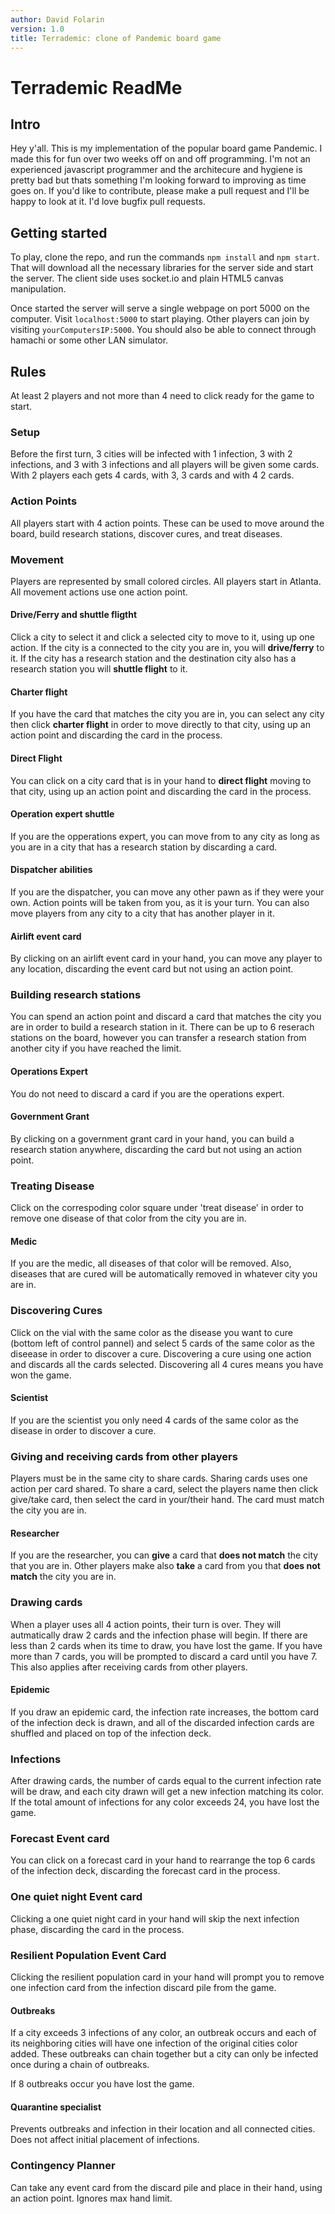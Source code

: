 ```yaml
---
author: David Folarin
version: 1.0
title: Terrademic: clone of Pandemic board game
---
```


# Terrademic ReadMe

## Intro
Hey y'all. This is my implementation of the popular board game Pandemic.
I made this for fun over two weeks off on and off programming. I'm not an experienced 
javascript programmer and the architecure and hygiene is pretty bad but thats something I'm
looking forward to improving as time goes on. If you'd like to contribute, 
please make a pull request and I'll be happy to look at it. 
I'd love bugfix pull requests. 

## Getting started
To play, clone the repo, and run the commands `npm install` and `npm start`.
That will download all the necessary libraries for the server side and
start the server. The client side uses socket.io and plain HTML5 canvas manipulation. 

Once started the server will serve a single webpage on port 5000 on the computer.
Visit `localhost:5000` to start playing. Other players can join by visiting `yourComputersIP:5000`.
You should also be able to connect through hamachi or some other LAN simulator.

## Rules
At least 2 players and not more than 4 need to click ready for the game to start.

### Setup
Before the first turn, 3 cities will be infected with 1 infection, 
3 with 2 infections, and 3 with 3 infections and all players will be given some cards.
With 2 players each gets 4 cards, with 3, 3 cards and with 4 2 cards. 

### Action Points
All players start with 4 action points. These can be used to move around the board,
build research stations, discover cures, and treat diseases.

### Movement
Players are represented by small colored circles. All players start in Atlanta.
All movement actions use one action point.

#### Drive/Ferry and shuttle fligtht
Click a city to select it and click a selected city to move to it, using up one action.
If the city is a connected to the city you are in, you will __drive/ferry__ to it.
If the city has a research station and the destination city also has a research station
you will __shuttle flight__ to it.

#### Charter flight
If you have the card that matches the city you are in, you can select any city then click
__charter flight__ in order to move directly to that city, using up an action point and 
discarding the card in the process.

#### Direct Flight
You can click on a city card that is in your hand to __direct flight__ moving to that city, 
using up an action point and discarding the card in the process.

#### Operation expert shuttle
If you are the opperations expert, you can move from to any city as long as you
are in a city that has a research station by discarding a card.

#### Dispatcher abilities
If you are the dispatcher, you can move any other pawn as if they were your own. 
Action points will be taken from you, as it is your turn. You can also move
players from any city to a city that has another player in it.

#### Airlift event card
By clicking on an airlift event card in your hand, you can move any player to any location,
discarding the event card but not using an action point. 

### Building research stations
You can spend an action point and discard a card that matches the city you are in order
to build a research station in it. There can be up to 6 reserach stations on the board, 
however you can transfer a research station from another city if you have reached the limit.

#### Operations Expert
You do not need to discard a card if you are the operations expert.

#### Government Grant
By clicking on a government grant card in your hand, you can build a research station anywhere,
discarding the card but not using an action point.


### Treating Disease
Click on the correspoding color square under 'treat disease' in order to remove
one disease of that color from the city you are in. 

#### Medic
If you are the medic, all diseases of that color will be removed. Also,
diseases that are cured will be automatically removed in whatever city you are in.

### Discovering Cures
Click on the vial with the same color as the disease you want to cure (bottom left of control pannel)
and select 5 cards of the same color as the diseease in order to discover a cure. Discovering a cure using one action
and discards all the cards selected.
Discovering all 4 cures means you have won the game.

#### Scientist
If you are the scientist you only need 4 cards of the same color as the disease in order to discover a cure.


### Giving and receiving cards from other players
Players must be in the same city to share cards. Sharing cards uses one action per card shared.
To share a card, select the players name then click give/take card, then select the card in your/their hand.
The card must match the city you are in. 

#### Researcher
If you are the researcher, you can __give__ a card that **does not match** the city that you are in.
Other players make also __take__ a card from you that **does not match** the city you are in.

### Drawing cards
When a player uses all 4 action points, their turn is over. They will autmatically draw 2 cards and
the infection phase will begin. If there are less than 2 cards when its time to draw, you have lost the game.
If you have more than 7 cards, you will be prompted to discard a card until you have 7. This also
applies after receiving cards from other players. 

#### Epidemic
If you draw an epidemic card, the infection rate increases, the bottom card of the infection deck is drawn, 
and all of the discarded infection cards are shuffled and placed on top of the infection deck.

### Infections
After drawing cards, the number of cards equal to the current infection rate will be draw, and each city
drawn will get a new infection matching its color. If the total amount of infections for any color exceeds
24, you have lost the game. 

### Forecast Event card
You can click on a forecast card in your hand to rearrange the top 6 cards of the infection deck,
discarding the forecast card in the process.

### One quiet night Event card
Clicking a one quiet night card in your hand will skip the next infection phase, discarding the 
card in the process.

### Resilient Population Event Card
Clicking the resilient population card in your hand will prompt you to remove one infection card
from the infection discard pile from the game. 

#### Outbreaks
If a city exceeds 3 infections of any color, an outbreak occurs and each of its neighboring cities will have 
one infection of the original cities color added. These outbreaks can chain together but a city can only be infected
once during a chain of outbreaks. 

If 8 outbreaks occur you have lost the game. 

#### Quarantine specialist
Prevents outbreaks and infection in their location and all connected cities. Does not affect initial placement of infections.


### Contingency Planner
Can take any event card from the discard pile and place in their hand, using an action point. Ignores max hand limit.

